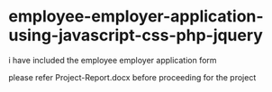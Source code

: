 # employee-employer-application-using-javascript-css-php-jquery
i have included the employee employer application form



please refer Project-Report.docx before proceeding for the project
